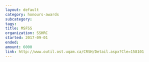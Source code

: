 ```yaml
---
layout: default
category: honours-awards
subcategory:
tags:
title: MSFSS
organization: SSHRC
started: 2017-09-01
ended:
amount: 6000
link: http://www.outil.ost.uqam.ca/CRSH/Detail.aspx?Cle=158101
---
```

